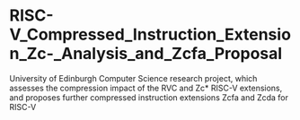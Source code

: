 # RISC-V_Compressed_Instruction_Extension_Zc-_Analysis_and_Zcfa_Proposal
University of Edinburgh Computer Science research project, which assesses the compression impact of the RVC and Zc* RISC-V extensions, and proposes further compressed instruction extensions Zcfa and Zcda for RISC-V
